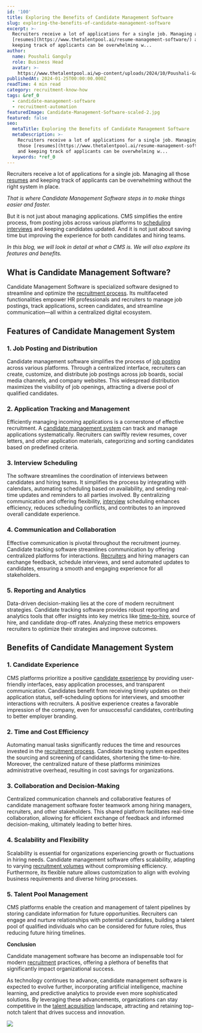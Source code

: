 ```yaml
---
id: '100'
title: Exploring the Benefits of Candidate Management Software
slug: exploring-the-benefits-of-candidate-management-software
excerpt: >-
  Recruiters receive a lot of applications for a single job. Managing all those
  [resumes](https://www.thetalentpool.ai/resume-management-software/) and
  keeping track of applicants can be overwhelming w...
author:
  name: Poushali Ganguly
  role: Business Head
  avatar: >-
    https://www.thetalentpool.ai/wp-content/uploads/2024/10/Poushali-Gangulyimage.webp
publishedAt: 2024-01-25T00:00:00.000Z
readTime: 4 min read
category: recruitment-know-how
tags: &ref_0
  - candidate-management-software
  - recruitment-automation
featuredImage: Candidate-Management-Software-scaled-2.jpg
featured: false
seo:
  metaTitle: Exploring the Benefits of Candidate Management Software
  metaDescription: >-
    Recruiters receive a lot of applications for a single job. Managing all
    those [resumes](https://www.thetalentpool.ai/resume-management-software/)
    and keeping track of applicants can be overwhelming w...
  keywords: *ref_0
---
```


Recruiters receive a lot of applications for a single job. Managing all those [resumes](https://www.thetalentpool.ai/resume-management-software/) and keeping track of applicants can be overwhelming without the right system in place.

_That is where Candidate Management Software steps in to make things easier and faster._

But it is not just about managing applications. CMS simplifies the entire process, from posting jobs across various platforms to [scheduling interviews](https://www.thetalentpool.ai/blogs/video-interviewing-in-recruitment-best-practices-for-employers/) and keeping candidates updated. And it is not just about saving time but improving the experience for both candidates and hiring teams.

_In this blog, we will look in detail at what a CMS is. We will also explore its features and benefits._

## **What is Candidate Management Software?**

Candidate Management Software is specialized software designed to streamline and optimize the [recruitment process](https://www.thetalentpool.ai/). Its multifaceted functionalities empower HR professionals and recruiters to manage job postings, track applications, screen candidates, and streamline communication—all within a centralized digital ecosystem.

## **Features of Candidate Management System**

### **1\. Job Posting and Distribution**

Candidate management software simplifies the process of [job posting](https://www.thetalentpool.ai/blogs/our-2023-job-board-quick-guide-where-should-you-post/) across various platforms. Through a centralized interface, recruiters can create, customize, and distribute job postings across job boards, social media channels, and company websites. This widespread distribution maximizes the visibility of job openings, attracting a diverse pool of qualified candidates.

### 2\. **Application Tracking and Management**

Efficiently managing incoming applications is a cornerstone of effective recruitment. A [candidate management system](https://www.thetalentpool.ai/candidate-database-management/) can track and manage applications systematically. Recruiters can swiftly review resumes, cover letters, and other application materials, categorizing and sorting candidates based on predefined criteria.

### **3\. Interview Scheduling**

The software streamlines the coordination of interviews between candidates and hiring teams. It simplifies the process by integrating with calendars, automating scheduling based on availability, and sending real-time updates and reminders to all parties involved. By centralizing communication and offering flexibility, [interview](https://www.thetalentpool.ai/blogs/pros-and-cons-one-way-video-interview-process/) scheduling enhances efficiency, reduces scheduling conflicts, and contributes to an improved overall candidate experience.

### 4\. **Communication and Collaboration**

Effective communication is pivotal throughout the recruitment journey. Candidate tracking software streamlines communication by offering centralized platforms for interactions. [Recruiters](https://www.thetalentpool.ai/blogs/3-naukri-features-that-help-recruiters-boost-their-productivity/) and hiring managers can exchange feedback, schedule interviews, and send automated updates to candidates, ensuring a smooth and engaging experience for all stakeholders.

### 5\. **Reporting and Analytics**

Data-driven decision-making lies at the core of modern recruitment strategies. Candidate tracking software provides robust reporting and analytics tools that offer insights into key metrics like [time-to-hire](https://www.thetalentpool.ai/blogs/time-hire-all-recruiters-need-know-about-recruitment-metric/), source of hire, and candidate drop-off rates. Analyzing these metrics empowers recruiters to optimize their strategies and improve outcomes.

## **Benefits of Candidate Management System**

### 1\. Candidate Experience

CMS platforms prioritize a positive [candidate experience](https://www.thetalentpool.ai/blogs/actionable-tips-to-improve-candidate-experience/) by providing user-friendly interfaces, easy application processes, and transparent communication. Candidates benefit from receiving timely updates on their application status, self-scheduling options for interviews, and smoother interactions with recruiters. A positive experience creates a favorable impression of the company, even for unsuccessful candidates, contributing to better employer branding.

### 2\. Time and Cost Efficiency

Automating manual tasks significantly reduces the time and resources invested in the [recruitment process](https://www.thetalentpool.ai/blogs/how-integrated-technology-can-improve-your-recruitment-process/). Candidate tracking system expedites the sourcing and screening of candidates, shortening the time-to-hire. Moreover, the centralized nature of these platforms minimizes administrative overhead, resulting in cost savings for organizations.

### 3\. Collaboration and Decision-Making

Centralized communication channels and collaborative features of candidate management software foster teamwork among hiring managers, recruiters, and other stakeholders. This shared platform facilitates real-time collaboration, allowing for efficient exchange of feedback and informed decision-making, ultimately leading to better hires.

### 4\. Scalability and Flexibility

Scalability is essential for organizations experiencing growth or fluctuations in hiring needs. Candidate management software offers scalability, adapting to varying [recruitment volumes](https://www.thetalentpool.ai/blogs/what-is-high-volume-hiring-top-strategies-to-survive-high-volume-hiring/) without compromising efficiency. Furthermore, its flexible nature allows customization to align with evolving business requirements and diverse hiring processes.

### 5\. Talent Pool Management

CMS platforms enable the creation and management of talent pipelines by storing candidate information for future opportunities. Recruiters can engage and nurture relationships with potential candidates, building a talent pool of qualified individuals who can be considered for future roles, thus reducing future hiring timelines.

**Conclusion**

Candidate management software has become an indispensable tool for modern [recruitment](https://www.thetalentpool.ai/blogs/50-recruitment-statistics-you-must-be-aware-of-in-2023/) practices, offering a plethora of benefits that significantly impact organizational success.

As technology continues to advance, candidate management software is expected to evolve further, incorporating artificial intelligence, machine learning, and predictive analytics to provide even more sophisticated solutions. By leveraging these advancements, organizations can stay competitive in the [talent acquisition](https://www.thetalentpool.ai/blogs/measuring-enhancing-talent-acquisition-with-candidate-surveys/) landscape, attracting and retaining top-notch talent that drives success and innovation.

![](images/Candidate-Management-Software-1024x534.jpg)

